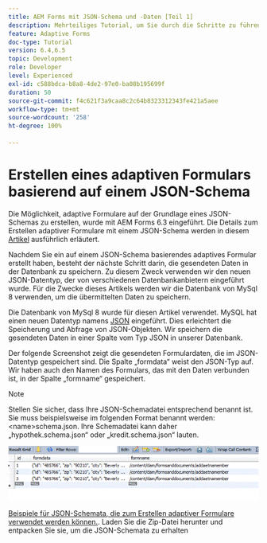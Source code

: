 ```yaml
---
title: AEM Forms mit JSON-Schema und -Daten [Teil 1]
description: Mehrteiliges Tutorial, um Sie durch die Schritte zu führen, die zum Erstellen eines adaptiven Formulars mit JSON-Schema und zum Abfragen der gesendeten Daten erforderlich sind.
feature: Adaptive Forms
doc-type: Tutorial
version: 6.4,6.5
topic: Development
role: Developer
level: Experienced
exl-id: c588bdca-b8a8-4de2-97e0-ba08b195699f
duration: 50
source-git-commit: f4c621f3a9caa8c2c64b8323312343fe421a5aee
workflow-type: tm+mt
source-wordcount: '258'
ht-degree: 100%

---
```


# Erstellen eines adaptiven Formulars basierend auf einem JSON-Schema


Die Möglichkeit, adaptive Formulare auf der Grundlage eines JSON-Schemas zu erstellen, wurde mit AEM Forms 6.3 eingeführt. Die Details zum Erstellen adaptiver Formulare mit einem JSON-Schema werden in diesem [Artikel](https://experienceleague.adobe.com/docs/experience-manager-65/forms/adaptive-forms-advanced-authoring/adaptive-form-json-schema-form-model.html?lang=de) ausführlich erläutert.

Nachdem Sie ein auf einem JSON-Schema basierendes adaptives Formular erstellt haben, besteht der nächste Schritt darin, die gesendeten Daten in der Datenbank zu speichern. Zu diesem Zweck verwenden wir den neuen JSON-Datentyp, der von verschiedenen Datenbankanbietern eingeführt wurde. Für die Zwecke dieses Artikels werden wir die Datenbank von MySql 8 verwenden, um die übermittelten Daten zu speichern.

Die Datenbank von MySql 8 wurde für diesen Artikel verwendet. MySQL hat einen neuen Datentyp namens [JSON](https://dev.mysql.com/doc/refman/8.0/en/security.html) eingeführt. Dies erleichtert die Speicherung und Abfrage von JSON-Objekten. Wir speichern die gesendeten Daten in einer Spalte vom Typ JSON in unserer Datenbank.

Der folgende Screenshot zeigt die gesendeten Formulardaten, die im JSON-Datentyp gespeichert sind. Die Spalte „formdata“ weist den JSON-Typ auf. Wir haben auch den Namen des Formulars, das mit den Daten verbunden ist, in der Spalte „formname“ gespeichert.

>[!NOTE]
>
>Stellen Sie sicher, dass Ihre JSON-Schemadatei entsprechend benannt ist. Sie muss beispielsweise im folgenden Format benannt werden: &lt;name>schema.json. Ihre Schemadatei kann daher „hypothek.schema.json“ oder „kredit.schema.json“ lauten.


![datastored](assets/datastored.gif)


[Beispiele für JSON-Schemata, die zum Erstellen adaptiver Formulare verwendet werden können.](assets/samplejsonschemas.zip). Laden Sie die Zip-Datei herunter und entpacken Sie sie, um die JSON-Schemata zu erhalten
